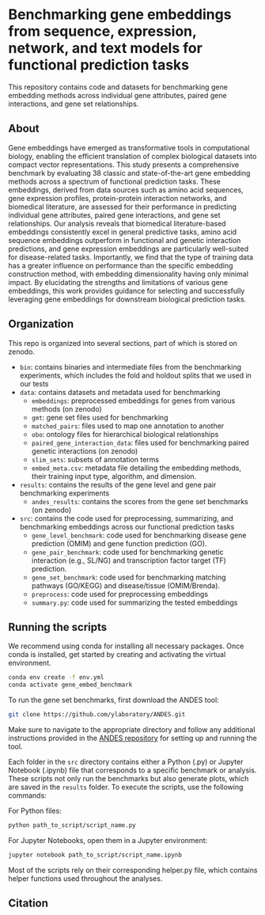 # Benchmarking gene embeddings from sequence, expression, network, and text models for functional prediction tasks
This repository contains code and datasets for benchmarking gene embedding methods across individual gene attributes, paired gene interactions, and gene set relationships.

## About
Gene embeddings have emerged as transformative tools in computational biology, enabling the efficient translation of complex biological datasets into compact vector representations. This study presents a comprehensive benchmark by evaluating 38 classic and state-of-the-art gene embedding methods across a spectrum of functional prediction tasks. These embeddings, derived from data sources such as amino acid sequences, gene expression profiles, protein-protein interaction networks, and biomedical literature, are assessed for their performance in predicting individual gene attributes, paired gene interactions, and gene set relationships. Our analysis reveals that biomedical literature-based embeddings consistently excel in general predictive tasks, amino acid sequence embeddings outperform in functional and genetic interaction predictions, and gene expression embeddings are particularly well-suited for disease-related tasks. Importantly, we find that the type of training data has a greater influence on performance than the specific embedding construction method, with embedding dimensionality having only minimal impact. By elucidating the strengths and limitations of various gene embeddings, this work provides guidance for selecting and successfully leveraging gene embeddings for downstream biological prediction tasks.

## Organization
This repo is organized into several sections, part of which is stored on zenodo.
- `bin`: contains binaries and intermediate files from the benchmarking experiments, which includes the fold and holdout splits that we used in our tests
- `data`: contains datasets and metadata used for benchmarking
  - `embeddings`: preprocessed embeddings for genes from various methods (on zenodo)
  - `gmt`: gene set files used for benchmarking 
  - `matched_pairs`: files used to map one annotation to another
  - `obo`: ontology files for hierarchical biological relationships
  - `paired_gene_interaction_data`: files used for benchmarking paired genetic interactions (on zenodo)
  - `slim_sets`: subsets of annotation terms
  - `embed_meta.csv`: metadata file detailing the embedding methods, their training input type, algorithm, and dimension.
- `results`: contains the results of the gene level and gene pair benchmarking experiments
  - `andes_results`: contains the scores from the gene set benchmarks (on zenodo)
- `src`: contains the code used for preprocessing, summarizing, and benchmarking embeddings across our functional prediction tasks
  - `gene_level_benchmark`: code used for benchmarking disease gene prediction (OMIM) and gene function prediction (GO).
  - `gene_pair_benchmark`: code used for benchmarking genetic interaction (e.g., SL/NG) and transcription factor target (TF) prediction.
  - `gene_set_benchmark`: code used for benchmarking matching pathways (GO/KEGG) and disease/tissue (OMIM/Brenda).
  - `preprocess`: code used for preprocessing embeddings
  - `summary.py`: code used for summarizing the tested embeddings


## Running the scripts
We recommend using conda for installing all necessary packages. Once conda is installed, get started by creating and activating the virtual environment.

 ```bash
 conda env create -f env.yml
 conda activate gene_embed_benchmark 
 ```
 To run the gene set benchmarks, first download the ANDES tool:
```bash 
git clone https://github.com/ylaboratory/ANDES.git
```
Make sure to navigate to the appropriate directory and follow any additional instructions provided in the [ANDES repository](https://github.com/ylaboratory/ANDES) for setting up and running the tool.

Each folder in the `src` directory contains either a Python (.py) or Jupyter Notebook (.ipynb) file that corresponds to a specific benchmark or analysis. These scripts not only run the benchmarks but also generate plots, which are saved in the `results` folder. To execute the scripts, use the following commands:

For Python files:
```bash
python path_to_script/script_name.py
```
For Jupyter Notebooks, open them in a Jupyter environment:
```bash
jupyter notebook path_to_script/script_name.ipynb
```
Most of the scripts rely on their corresponding helper.py file, which contains helper functions used throughout the analyses. 

## Citation
